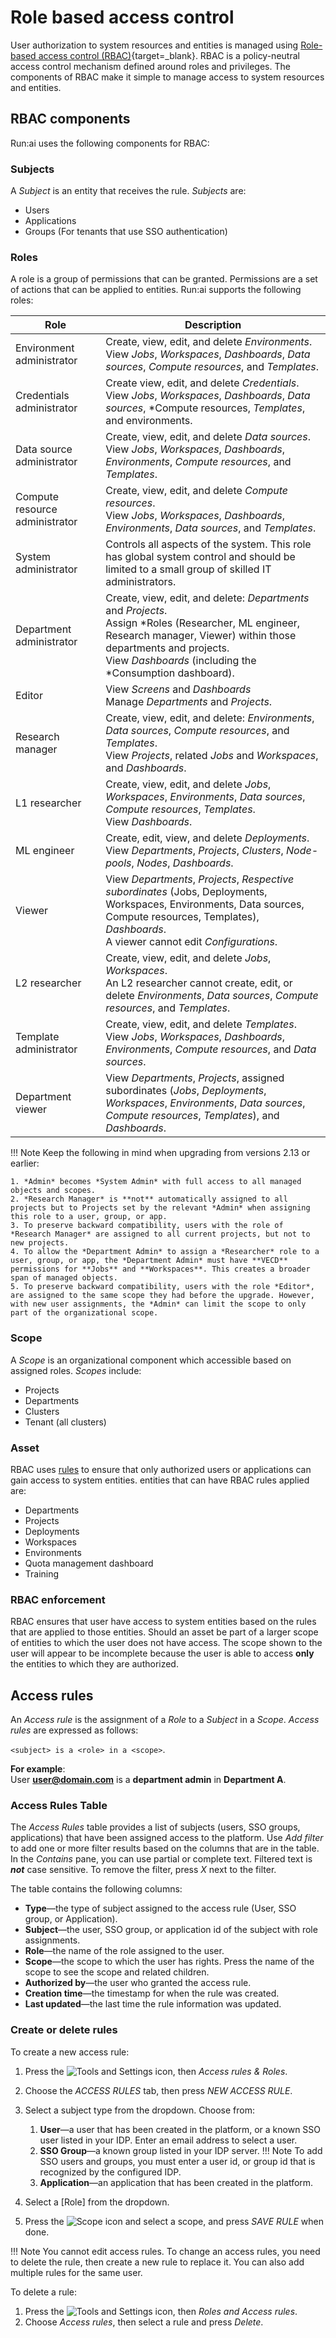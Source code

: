 # Role based access control

User authorization to system resources and entities is managed using [Role-based access control (RBAC)](https://en.wikipedia.org/wiki/Role-based_access_control){target=_blank}. RBAC is a policy-neutral access control mechanism defined around roles and privileges. The components of RBAC make it simple to manage access to system resources and entities.

## RBAC components

Run:ai uses the following components for RBAC:

### Subjects

A *Subject* is an entity that receives the rule. *Subjects* are:

* Users
* Applications
* Groups (For tenants that use SSO authentication)

### Roles

A role is a group of permissions that can be granted. Permissions are a set of actions that can be applied to entities. Run:ai supports the following roles:

| Role | Description |
| -- | -- |
Environment administrator | Create, view, edit, and delete *Environments*.<br> View *Jobs*, *Workspaces*, *Dashboards*, *Data sources*, *Compute resources*, and *Templates*. |
| Credentials administrator | Create view, edit, and delete *Credentials*.<br> View *Jobs*, *Workspaces*, *Dashboards*, *Data sources*, *Compute resources, *Templates*, and environments. |
| Data source administrator| Create, view, edit, and delete *Data sources*.<br> View *Jobs*, *Workspaces*, *Dashboards*, *Environments*, *Compute resources*, and *Templates*. |
| Compute resource administrator | Create, view, edit, and delete *Compute resources*.<br> View *Jobs*, *Workspaces*, *Dashboards*, *Environments*, *Data sources*, and *Templates*. |
| System administrator | Controls all aspects of the system. This role has global system control and should be limited to a small group of skilled IT administrators. |
| Department administrator | Create, view, edit, and delete: *Departments* and *Projects*.<br>Assign *Roles (Researcher, ML engineer, Research manager, Viewer) within those departments and projects.<br>View *Dashboards* (including the *Consumption dashboard). |
| Editor | View *Screens* and *Dashboards*<br>Manage *Departments* and *Projects*. |
| Research manager | Create, view, edit, and delete: *Environments*, *Data sources*, *Compute resources*, and *Templates*.<br>View *Projects*, related *Jobs* and *Workspaces*, and *Dashboards*. |
| L1 researcher | Create, view, edit, and delete *Jobs*, *Workspaces*, *Environments*, *Data sources*, *Compute resources*, *Templates*.<br>View *Dashboards*.
| ML engineer | Create, edit, view, and delete *Deployments*.<br>View *Departments*, *Projects*, *Clusters*, *Node-pools*, *Nodes*, *Dashboards*. |
| Viewer | View *Departments*, *Projects*, *Respective subordinates* (Jobs, Deployments, Workspaces, Environments, Data sources, Compute resources, Templates), *Dashboards*.<br> A viewer cannot edit *Configurations*. |
| L2 researcher | Create, view, edit, and delete *Jobs*, *Workspaces*.<br>An L2 researcher cannot create, edit, or delete *Environments*, *Data sources*, *Compute resources*, and *Templates*. |
| Template administrator | Create, view, edit, and delete *Templates*.<br>View *Jobs*, *Workspaces*, *Dashboards*, *Environments*, *Compute resources*, and *Data sources*. |
| Department viewer | View *Departments*, *Projects*, assigned subordinates (*Jobs*, *Deployments*, *Workspaces*, *Environments*, *Data sources*, *Compute resources*, *Templates*), and *Dashboards*. |

!!! Note
    Keep the following in mind when upgrading from versions 2.13 or earlier:

    1. *Admin* becomes *System Admin* with full access to all managed objects and scopes.
    2. *Research Manager* is **not** automatically assigned to all projects but to Projects set by the relevant *Admin* when assigning this role to a user, group, or app.
    3. To preserve backward compatibility, users with the role of *Research Manager* are assigned to all current projects, but not to new projects.
    4. To allow the *Department Admin* to assign a *Researcher* role to a user, group, or app, the *Department Admin* must have **VECD** permissions for **Jobs** and **Workspaces**. This creates a broader span of managed objects.
    5. To preserve backward compatibility, users with the role *Editor*, are assigned to the same scope they had before the upgrade. However, with new user assignments, the *Admin* can limit the scope to only part of the organizational scope.
  
### Scope

A *Scope* is an organizational component which accessible based on assigned roles. *Scopes* include:

* Projects
* Departments
* Clusters
* Tenant (all clusters)

### Asset

RBAC uses [rules](#access-rules) to ensure that only authorized users or applications can gain access to system entities. entities that can have RBAC rules applied are:

* Departments
* Projects
* Deployments
* Workspaces
* Environments
* Quota management dashboard
* Training

### RBAC enforcement

RBAC ensures that user have access to system entities based on the rules that are applied to those entities. Should an asset be part of a larger scope of entities to which the user does not have access. The scope shown to the user will appear to be incomplete because the user is able to access **only** the entities to which they are authorized.

## Access rules

An *Access rule* is the assignment of a *Role* to a *Subject* in a *Scope*. *Access rules* are expressed as follows:

`<subject> is a <role> in a <scope>`.

**For example**:  
User **user@domain.com** is a **department admin** in **Department A**.

### Access Rules Table

The *Access Rules* table provides a list of subjects (users, SSO groups, applications) that have been assigned access to the platform. Use *Add filter* to add one or more filter results based on the columns that are in the table. In the *Contains* pane, you can use partial or complete text. Filtered text is ***not*** case sensitive. To remove the filter, press *X* next to the filter.

The table contains the following columns:

* **Type**&mdash;the type of subject assigned to the access rule (User, SSO group, or Application).
* **Subject**&mdash;the user, SSO group, or application id of the subject with role assignments.
* **Role**&mdash;the name of the role assigned to the user.
* **Scope**&mdash;the scope to which the user has rights. Press the name of the scope to see the scope and related children.
* **Authorized by**&mdash;the user who granted the access rule.
* **Creation time**&mdash;the timestamp for when the rule was created.
* **Last updated**&mdash;the last time the rule information was updated.

### Create or delete rules

To create a new access rule:

1. Press the ![Tools and Settings](../../admin-ui-setup/img/tools-and-settings.svg) icon, then *Access rules & Roles*.
2. Choose the *ACCESS RULES* tab, then press *NEW ACCESS RULE*.
3. Select a subject type from the dropdown. Choose from:

      1. **User**&mdash;a user that has been created in the platform, or a known SSO user listed in your IDP. Enter an email address to select a user.
      2. **SSO Group**&mdash;a known group listed in your IDP server.
    !!! Note
        To add SSO users and groups, you must enter a user id, or group id that is recognized by the configured IDP.
      4. **Application**&mdash;an application that has been created in the platform.

4. Select a [Role] from the dropdown.
5. Press the ![Scope](../../../images/scope-icon.svg) icon and select a scope, and press *SAVE RULE* when done.

!!! Note
    You cannot edit access rules. To change an access rules, you need to delete the rule, then create a new rule to replace it. You can also add multiple rules for the same user.

To delete a rule:

1. Press the ![Tools and Settings](../../admin-ui-setup/img/tools-and-settings.svg) icon, then *Roles and Access rules*.
2. Choose *Access rules*, then select a rule and press *Delete*.
